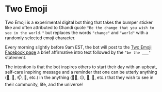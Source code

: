 Two Emoji
=========================

Two Emoji is a experimental digital bot thing that takes the bumper sticker like and often attributed to Ghandi quote `"Be the change that you wish to see in the world."` but replaces the words `"change"` and `"world"` with a randomly selected emoji character.

Every morning slightly before 9am EST, the bot will post to the [Two Emoji Facebook page](https://www.facebook.com/twoemoji/) a brief affirmative intro text followed by the `"be the ___" ` statement.  

The intention is that the bot inspires others to start their day with an upbeat, self-care inspiring message and a reminder that one can be utterly anything (🐴, 🌵, 📫, 🤠, etc.) in the anything (🤷‍♀️, 😥, 🛀, 🍭, etc.) that they wish to see in their community, life, and the universe!
